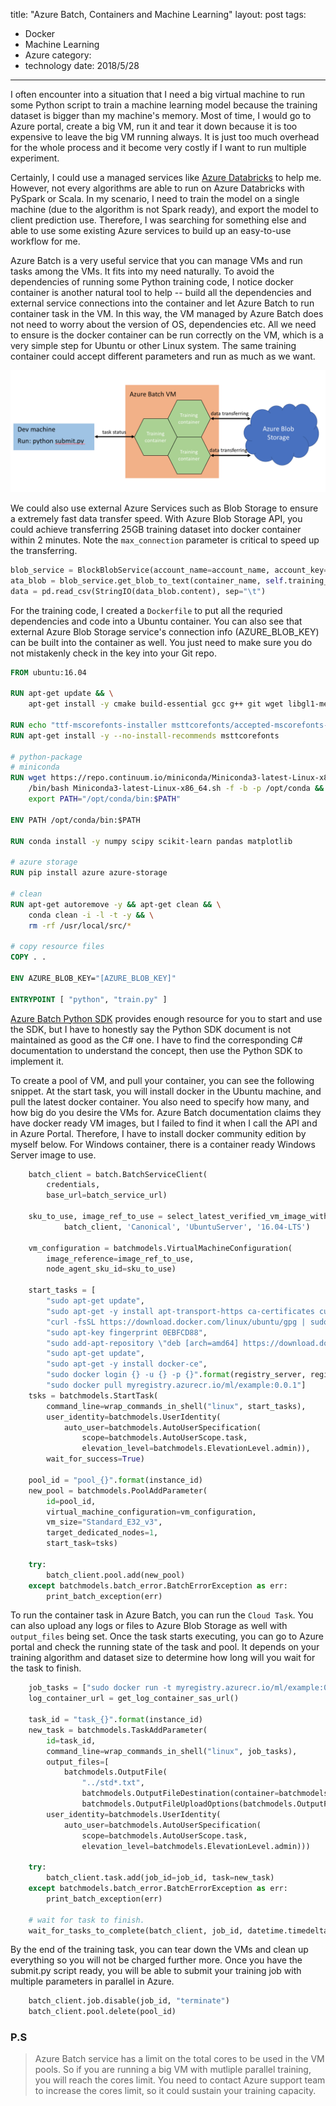 title: "Azure Batch, Containers and Machine Learning"
layout: post
tags:
- Docker
- Machine Learning
- Azure
category:
- technology
date: 2018/5/28
---

I often encounter into a situation that I need a big virtual machine to run some Python script to train a machine learning model because the training dataset is bigger than my machine's memory. Most of time, I would go to Azure portal, create a big VM, run it and tear it down because it is too expensive to leave the big VM running always. It is just too much overhead for the whole process and it become very costly if I want to run multiple experiment. 

Certainly, I could use a managed services like [Azure Databricks][1] to help me. However, not every algorithms are able to run on Azure Databricks with PySpark or Scala. In my scenario, I need to train the model on a single machine (due to the algorithm is not Spark ready), and export the model to client prediction use. Therefore, I was searching for something else and able to use some existing Azure services to build up an easy-to-use workflow for me.

Azure Batch is a very useful service that you can manage VMs and run tasks among the VMs. It fits into my need naturally. To avoid the dependencies of running some Python training code, I notice docker container is another natural tool to help -- build all the dependencies and external service connections into the container and let Azure Batch to run container task in the VM. In this way, the VM managed by Azure Batch does not need to worry about the version of OS, dependencies etc. All we need to ensure is the docker container can be run correctly on the VM, which is a very simple step for Ubuntu or other Linux system. The same training container could accept different parameters and run as much as we want.

<!-- more -->

![](/images/ml-azure-batch.png)

We could also use external Azure Services such as Blob Storage to ensure a extremely fast data transfer speed. With Azure Blob Storage API, you could achieve transferring 25GB training dataset into docker container within 2 minutes. Note the `max_connection` parameter is critical to speed up the transferring.

```python
blob_service = BlockBlobService(account_name=account_name, account_key=account_key)
ata_blob = blob_service.get_blob_to_text(container_name, self.training_configuration.data_uri, max_connections=16)
data = pd.read_csv(StringIO(data_blob.content), sep="\t")
```

For the training code, I created a `Dockerfile` to put all the requried dependencies and code into a Ubuntu container. You can also see that external Azure Blob Storage service's connection info (AZURE_BLOB_KEY) can be built into the container as well. You just need to make sure you do not mistakenly check in the key into your Git repo.

```dockerfile
FROM ubuntu:16.04

RUN apt-get update && \
    apt-get install -y cmake build-essential gcc g++ git wget libgl1-mesa-glx

RUN echo "ttf-mscorefonts-installer msttcorefonts/accepted-mscorefonts-eula select true" | debconf-set-selections
RUN apt-get install -y --no-install-recommends msttcorefonts

# python-package
# miniconda
RUN wget https://repo.continuum.io/miniconda/Miniconda3-latest-Linux-x86_64.sh && \
    /bin/bash Miniconda3-latest-Linux-x86_64.sh -f -b -p /opt/conda && \
    export PATH="/opt/conda/bin:$PATH"

ENV PATH /opt/conda/bin:$PATH

RUN conda install -y numpy scipy scikit-learn pandas matplotlib

# azure storage
RUN pip install azure azure-storage

# clean
RUN apt-get autoremove -y && apt-get clean && \
    conda clean -i -l -t -y && \
    rm -rf /usr/local/src/*

# copy resource files
COPY . .

ENV AZURE_BLOB_KEY="[AZURE_BLOB_KEY]"

ENTRYPOINT [ "python", "train.py" ]
```

[Azure Batch Python SDK][2] provides enough resource for you to start and use the SDK, but I have to honestly say the Python SDK document is not maintained as good as the C# one. I have to find the corresponding C# documentation to understand the concept, then use the Python SDK to implement it.

To create a pool of VM, and pull your container, you can see the following snippet. At the start task, you will install docker in the Ubuntu machine, and pull the latest docker container. You also need to specify how many, and how big do you desire the VMs for. Azure Batch documentation claims they have docker ready VM images, but I failed to find it when I call the API and in Azure Portal. Therefore, I have to install docker community edition by myself below. For Windows container, there is a container ready Windows Server image to use.

```python
    batch_client = batch.BatchServiceClient(
        credentials,
        base_url=batch_service_url)

    sku_to_use, image_ref_to_use = select_latest_verified_vm_image_with_node_agent_sku(
            batch_client, 'Canonical', 'UbuntuServer', '16.04-LTS')

    vm_configuration = batchmodels.VirtualMachineConfiguration(
        image_reference=image_ref_to_use,
        node_agent_sku_id=sku_to_use)

    start_tasks = [
        "sudo apt-get update",
        "sudo apt-get -y install apt-transport-https ca-certificates curl software-properties-common",
        "curl -fsSL https://download.docker.com/linux/ubuntu/gpg | sudo apt-key add -",
        "sudo apt-key fingerprint 0EBFCD88",
        "sudo add-apt-repository \"deb [arch=amd64] https://download.docker.com/linux/ubuntu $(lsb_release -cs) stable\"",
        "sudo apt-get update",
        "sudo apt-get -y install docker-ce",
        "sudo docker login {} -u {} -p {}".format(registry_server, registry_user_name, registry_password),
        "sudo docker pull myregistry.azurecr.io/ml/example:0.0.1"]
    tsks = batchmodels.StartTask(
        command_line=wrap_commands_in_shell("linux", start_tasks), 
        user_identity=batchmodels.UserIdentity(
            auto_user=batchmodels.AutoUserSpecification(
                scope=batchmodels.AutoUserScope.task, 
                elevation_level=batchmodels.ElevationLevel.admin)), 
        wait_for_success=True)

    pool_id = "pool_{}".format(instance_id)
    new_pool = batchmodels.PoolAddParameter(
        id=pool_id, 
        virtual_machine_configuration=vm_configuration,
        vm_size="Standard_E32_v3",
        target_dedicated_nodes=1, 
        start_task=tsks)

    try:
        batch_client.pool.add(new_pool)
    except batchmodels.batch_error.BatchErrorException as err:
        print_batch_exception(err)
```

To run the container task in Azure Batch, you can run the `Cloud Task`. You can also upload any logs or files to Azure Blob Storage as well with `output_files` being set. Once the task starts executing, you can go to Azure portal and check the running state of the task and pool. It depends on your training algorithm and dataset size to determine how long will you wait for the task to finish.

```python
    job_tasks = ["sudo docker run -t myregistry.azurecr.io/ml/example:0.0.1 {} {}".format(guid, training_id)]
    log_container_url = get_log_container_sas_url()

    task_id = "task_{}".format(instance_id)
    new_task = batchmodels.TaskAddParameter(
        id=task_id,
        command_line=wrap_commands_in_shell("linux", job_tasks),
        output_files=[
            batchmodels.OutputFile(
                "../std*.txt", 
                batchmodels.OutputFileDestination(container=batchmodels.OutputFileBlobContainerDestination(log_container_url, path=task_id)),
                batchmodels.OutputFileUploadOptions(batchmodels.OutputFileUploadCondition.task_completion))],
        user_identity=batchmodels.UserIdentity(
            auto_user=batchmodels.AutoUserSpecification(
                scope=batchmodels.AutoUserScope.task, 
                elevation_level=batchmodels.ElevationLevel.admin)))

    try:
        batch_client.task.add(job_id=job_id, task=new_task)
    except batchmodels.batch_error.BatchErrorException as err:
        print_batch_exception(err)

    # wait for task to finish.
    wait_for_tasks_to_complete(batch_client, job_id, datetime.timedelta(hours=6))
```

By the end of the training task, you can tear down the VMs and clean up everything so you will not be charged further more. Once you have the submit.py script ready, you will be able to submit your training job with multiple parameters in parallel in Azure.

```python
    batch_client.job.disable(job_id, "terminate")
    batch_client.pool.delete(pool_id)
```

### P.S

> Azure Batch service has a limit on the total cores to be used in the VM pools. So if you are running a big VM with mutliple parallel training, you will reach the cores limit. You need to contact Azure support team to increase the cores limit, so it could sustain your training capacity.

[1]: https://azure.microsoft.com/en-us/services/databricks/
[2]: https://docs.microsoft.com/en-us/azure/batch/batch-python-tutorial